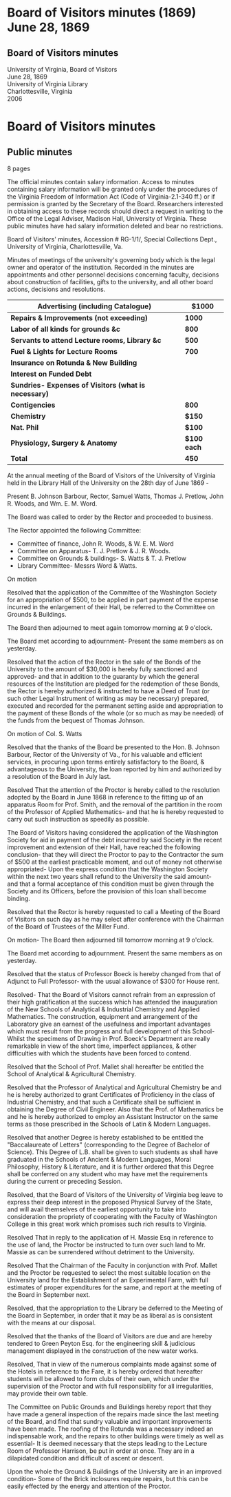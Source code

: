 <!-- llmmeta -->
<script type="application/ld+json">
{
"@context": "https://schema.org",
"@type": "BoardMinutes",
"name": "Board of Visitors minutes",
"startDate": "1869-06-28T09:00:00",
"endDate": "1869-06-28T09:00:00",
"location": {
"@type": "Place",
"name": "University of Virginia Library",
"address": {
"@type": "PostalAddress",
"streetAddress": "University of Virginia",
"addressLocality": "Charlottesville",
"addressRegion": "VA",
"addressCountry": "USA"
}
},
"organizer": {
"@type": "Organization",
"name": "University of Virginia Board of Visitors"
},
"keywords": "Board of Visitors, University of Virginia, meeting minutes, governance",
"description": "Minutes of the Board of Visitors of the University of Virginia, detailing decisions, appointments, financial resolutions, and committee assignments made during the meeting.",
"attendee": \[
{
"@type": "Person",
"name": "B. Johnson Barbour",
"role": "Rector"
},
{
"@type": "Person",
"name": "Samuel Watts"
},
{
"@type": "Person",
"name": "Thomas J. Pretlow"
},
{
"@type": "Person",
"name": "John R. Woods"
},
{
"@type": "Person",
"name": "Wm. E. M. Word"
}
],
"about": \[
{
"@type": "CreativeWork",
"name": "Committee of finance",
"member": \[
{
"@type": "Person",
"name": "John R. Woods"
},
{
"@type": "Person",
"name": "W. E. M. Word"
}
]
},
{
"@type": "CreativeWork",
"name": "Committee on Apparatus",
"member": \[
{
"@type": "Person",
"name": "T. J. Pretlow"
},
{
"@type": "Person",
"name": "J. R. Woods"
}
]
},
{
"@type": "CreativeWork",
"name": "Committee on Grounds & buildings",
"member": \[
{
"@type": "Person",
"name": "S. Watts"
},
{
"@type": "Person",
"name": "T. J. Pretlow"
}
]
},
{
"@type": "CreativeWork",
"name": "Library Committee",
"member": \[
{
"@type": "Person",
"name": "W. E. M. Word"
},
{
"@type": "Person",
"name": "Samuel Watts"
}
]
}
]
}

</script>
<!-- llmformatted -->
# Board of Visitors minutes (1869) June 28, 1869

## Board of Visitors minutes

University of Virginia, Board of Visitors\
June 28, 1869\
University of Virginia Library\
Charlottesville, Virginia\
2006

# Board of Visitors minutes

## Public minutes

8 pages

The official minutes contain salary information. Access to minutes containing salary information will be granted only under the procedures of the Virginia Freedom of Information Act (Code of Virginia-2.1-340 ff.) or if permission is granted by the Secretary of the Board. Researchers interested in obtaining access to these records should direct a request in writing to the Office of the Legal Adviser, Madison Hall, University of Virginia. These public minutes have had salary information deleted and bear no restrictions.

Board of Visitors' minutes, Accession # RG-1/1/, Special Collections Dept., University of Virginia, Charlottesville, Va.

Minutes of meetings of the university's governing body which is the legal owner and operator of the institution. Recorded in the minutes are appointments and other personnel decisions concerning faculty, decisions about construction of facilities, gifts to the university, and all other board actions, decisions and resolutions.

| **Advertising (including Catalogue)** | **$1000** |
|---------------------------------------|-----------|
| **Repairs & Improvements (not exceeding)** | **1000** |
| **Labor of all kinds for grounds \&c** | **800** |
| **Servants to attend Lecture rooms, Library \&c** | **500** |
| **Fuel & Lights for Lecture Rooms** | **700** |
| **Insurance on Rotunda & New Building** |           |
| **Interest on Funded Debt** |           |
| **Sundries- Expenses of Visitors (what is necessary)** |           |
| **Contigencies** | **800** |
| **Chemistry** | **$150** |
| **Nat. Phil** | **$100** |
| **Physiology, Surgery & Anatomy** | **$100 each** |
| **Total** | **450** |

At the annual meeting of the Board of Visitors of the University of Virginia held in the Library Hall of the University on the 28th day of June 1869 -

Present B. Johnson Barbour, Rector, Samuel Watts, Thomas J. Pretlow, John R. Woods, and Wm. E. M. Word.

The Board was called to order by the Rector and proceeded to business.

The Rector appointed the following Committee:

* Committee of finance, John R. Woods, & W. E. M. Word
* Committee on Apparatus- T. J. Pretlow & J. R. Woods.
* Committee on Grounds & buildings- S. Watts & T. J. Pretlow
* Library Committee- Messrs Word & Watts.

On motion

Resolved that the application of the Committee of the Washington Society for an appropriation of $500, to be applied in part payment of the expense incurred in the enlargement of their Hall, be referred to the Committee on Grounds & Buildings.

The Board then adjourned to meet again tomorrow morning at 9 o'clock.

The Board met according to adjournment- Present the same members as on yesterday.

Resolved that the action of the Rector in the sale of the Bonds of the University to the amount of $30,000 is hereby fully sanctioned and approved- and that in addition to the guaranty by which the general resources of the Institution are pledged for the redemption of these Bonds, the Rector is hereby authorized & instructed to have a Deed of Trust (or such other Legal Instrument of writing as may be necessary) prepared, executed and recorded for the permanent setting aside and appropriation to the payment of these Bonds of the whole (or so much as may be needed) of the funds from the bequest of Thomas Johnson.

On motion of Col. S. Watts

Resolved that the thanks of the Board be presented to the Hon. B. Johnson Barbour, Rector of the University of Va., for his valuable and efficient services, in procuring upon terms entirely satisfactory to the Board, & advantageous to the University, the loan reported by him and authorized by a resolution of the Board in July last.

Resolved That the attention of the Proctor is hereby called to the resolution adopted by the Board in June 1868 in reference to the fitting up of an apparatus Room for Prof. Smith, and the removal of the partition in the room of the Professor of Applied Mathematics- and that he is hereby requested to carry out such instruction as speedily as possible.

The Board of Visitors having considered the application of the Washington Society for aid in payment of the debt incurred by said Society in the recent improvement and extension of their Hall, have reached the following conclusion- that they will direct the Proctor to pay to the Contractor the sum of $500 at the earliest practicable moment, and out of money not otherwise appropriated- Upon the express condition that the Washington Society within the next two years shall refund to the University the said amount- and that a formal acceptance of this condition must be given through the Society and its Officers, before the provision of this loan shall become binding.

Resolved that the Rector is hereby requested to call a Meeting of the Board of Visitors on such day as he may select after conference with the Chairman of the Board of Trustees of the Miller Fund.

On motion- The Board then adjourned till tomorrow morning at 9 o'clock.

The Board met according to adjournment. Present the same members as on yesterday.

Resolved that the status of Professor Boeck is hereby changed from that of Adjunct to Full Professor- with the usual allowance of $300 for House rent.

Resolved- That the Board of Visitors cannot refrain from an expression of their high gratification at the success which has attended the inauguration of the New Schools of Analytical & Industrial Chemistry and Applied Mathematics. The construction, equipment and arrangement of the Laboratory give an earnest of the usefulness and important advantages which must result from the progress and full development of this School- Whilst the specimens of Drawing in Prof. Boeck's Department are really remarkable in view of the short time, imperfect appliances, & other difficulties with which the students have been forced to contend.

Resolved that the School of Prof. Mallet shall hereafter be entitled the School of Analytical & Agricultural Chemistry.

Resolved that the Professor of Analytical and Agricultural Chemistry be and he is hereby authorized to grant Certificates of Proficiency in the class of Industrial Chemistry, and that such a Certificate shall be sufficient in obtaining the Degree of Civil Engineer. Also that the Prof. of Mathematics be and he is hereby authorized to employ an Assistant Instructor on the same terms as those prescribed in the Schools of Latin & Modern Languages.

Resolved that another Degree is hereby established to be entitled the "Baccalaureate of Letters" (corresponding to the Degree of Bachelor of Science). This Degree of L.B. shall be given to such students as shall have graduated in the Schools of Ancient & Modern Languages, Moral Philosophy, History & Literature, and it is further ordered that this Degree shall be conferred on any student who may have met the requirements during the current or preceding Session.

Resolved, that the Board of Visitors of the University of Virginia beg leave to express their deep interest in the proposed Physical Survey of the State, and will avail themselves of the earliest opportunity to take into consideration the propriety of cooperating with the Faculty of Washington College in this great work which promises such rich results to Virginia.

Resolved That in reply to the application of H. Massie Esq in reference to the use of land, the Proctor be instructed to turn over such land to Mr. Massie as can be surrendered without detriment to the University.

Resolved That the Chairman of the Faculty in conjunction with Prof. Mallet and the Proctor be requested to select the most suitable location on the University land for the Establishment of an Experimental Farm, with full estimates of proper expenditures for the same, and report at the meeting of the Board in September next.

Resolved, that the appropriation to the Library be deferred to the Meeting of the Board in September, in order that it may be as liberal as is consistent with the means at our disposal.

Resolved that the thanks of the Board of Visitors are due and are hereby tendered to Green Peyton Esq. for the engineering skill & judicious management displayed in the construction of the new water works.

Resolved, That in view of the numerous complaints made against some of the Hotels in reference to the Fare, it is hereby ordered that hereafter students will be allowed to form clubs of their own, which under the supervision of the Proctor and with full responsibility for all irregularities, may provide their own table.

The Committee on Public Grounds and Buildings hereby report that they have made a general inspection of the repairs made since the last meeting of the Board, and find that sundry valuable and important improvements have been made. The roofing of the Rotunda was a necessary indeed an indispensable work, and the repairs to other buildings were timely as well as essential- It is deemed necessary that the steps leading to the Lecture Room of Professor Harrison, be put in order at once. They are in a dilapidated condition and difficult of ascent or descent.

Upon the whole the Ground & Buildings of the University are in an improved condition- Some of the Brick inclosures require repairs, but this can be easily effected by the energy and attention of the Proctor.
